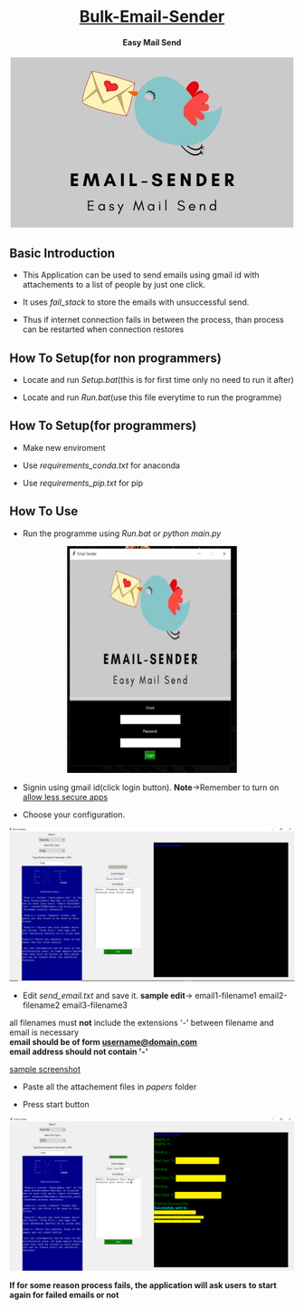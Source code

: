 <h1 align="center"> <ins>Bulk-Email-Sender</ins> </h1>
<h4 align="center"> Easy Mail Send </h4>

<p align="center">
<a>
    <img src="./email_sender.jpg"/>
</a>
</p>

<h2>Basic Introduction</h2>

* This Application can be used to send emails using gmail id with attachements to a list of people by just one click.

* It uses *fail_stack* to store the emails with unsuccessful send.

* Thus if internet connection fails in between the process, than process can be restarted when connection restores

<h2>How To Setup(for non programmers)</h2>

* Locate and run *Setup.bat*(this is for first time only no need to run it after)

* Locate and run *Run.bat*(use this file everytime to run the programme)

<h2>How To Setup(for programmers)</h2>

* Make new enviroment

* Use *requirements_conda.txt* for anaconda

* Use *requirements_pip.txt* for pip

<h2>How To Use</h2>

* Run the programme using *Run.bat* or *python main.py*

<p align="center">
<a>
    <img src="./img/login_screen.PNG" width="300" height="400"/>
</a>
</p>

* Signin using gmail id(click login button).
**Note**->Remember to turn on [allow less secure apps](myaccount.google.com/lesssecureapps)

* Choose your configuration.

<a>
    <img src="./img/config_screen.PNG"/>
</a>

* Edit *send_email.txt* and save it.
**sample edit**->
email1-filename1
email2-filename2
email3-filename3

all filenames must **not** include the extensions
'-' between filename and email is necessary<br>
**email should be of form username@domain.com**<br>
**email address should not contain '-'**

[sample screenshot](https://github.com/ishanExtreme/Bulk-Email-Sender/blob/main/img/text.PNG)

* Paste all the attachement files in *papers* folder

* Press start button

<a>
    <img src="./img/start.PNG"/>
</a>

**If for some reason process fails, the application will ask users** 
**to start again for failed emails or not**
